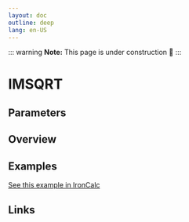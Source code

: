 ```yaml
---
layout: doc
outline: deep
lang: en-US
---
```


::: warning
**Note:** This page is under construction 🚧
:::

# IMSQRT

## Parameters

## Overview

## Examples

[See this example in IronCalc](https://app.ironcalc.com/?filename=imsqrt)

## Links